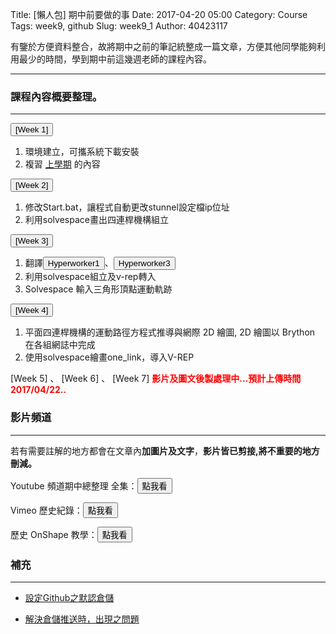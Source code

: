Title: [懶人包] 期中前要做的事
Date: 2017-04-20 05:00
Category: Course
Tags: week9, github
Slug: week9_1
Author: 40423117

有鑒於方便資料整合，故將期中之前的筆記統整成一篇文章，方便其他同學能夠利用最少的時間，學到期中前這幾週老師的課程內容。

<!-- PELICAN_END_SUMMARY -->

<hr/>

### 課程內容概要整理。
<hr/>


<button onClick="lity('https://40423117.github.io/2017springcd_hw/blog/week1.html')"><span class="glyphicon glyphicon-facetime-video"></span> [Week 1]</button>

1. 環境建立，可攜系統下載安裝
2. 複習 [上學期](https://40423117.github.io/2016fallcadp_hw/blog/LazyPackage2016.html) 的內容

<button onClick="lity('https://40423117.github.io/2017springcd_hw/blog/week2.html')"><span class="glyphicon glyphicon-facetime-video"></span> [Week 2]</button>

1. 修改Start.bat，讓程式自動更改stunnel設定檔ip位址
2. 利用solvespace畫出四連桿機構組立

<button onClick="lity('https://40423117.github.io/2017springcd_hw/blog/week3.html')"><span class="glyphicon glyphicon-facetime-video"></span> [Week 3]</button>

1. 翻譯<button onClick="lity('https://40423117.github.io/2017springcd_hw/blog/week3_1.html')"><span class="glyphicon glyphicon-facetime-video"></span> Hyperworker1</button>、<button onClick="lity('https://40423117.github.io/2017springcd_hw/blog/week3_2.html')"><span class="glyphicon glyphicon-facetime-video"></span> Hyperworker3</button>
2. 利用solvespace組立及v-rep轉入
3. Solvespace 輸入三角形頂點運動軌跡

<button onClick="lity('https://40423117.github.io/2017springcd_hw/blog/week4.html')"><span class="glyphicon glyphicon-facetime-video"></span> [Week 4]</button>

1. 平面四連桿機構的運動路徑方程式推導與網際 2D 繪圖,  2D 繪圖以 Brython 在各組網誌中完成
2. 使用solvespace繪畫one_link，導入V-REP

 [Week 5] 、 [Week 6] 、 [Week 7] <b><font color="#FF0000">影片及圖文後製處理中...預計上傳時間 2017/04/22..</font></b>
 
### 影片頻道
<hr/>

若有需要註解的地方都會在文章內<b>加圖片及文字</b>，<b>影片皆已剪接,將不重要的地方刪減。</b>

Youtube 頻道期中總整理 全集：<a href="https://www.youtube.com/playlist?list=PLPptPPsTHjR1vlVOafqnqgH1U0Xs-sueD"><button type="button" class="btn btn-primary btn-xs">點我看</button></a>

Vimeo 歷史紀錄：<a href="https://vimeo.com/user44960495"><button type="button" class="btn btn-primary btn-xs">點我看</button></a>

歷史 OnShape 教學：<a href="https://40423117.github.io/2016fallcadp_hw/blog/onshape-fen-zu-zuo-ye-week13.html"><button type="button" class="btn btn-primary btn-xs">點我看</button></a>

### 補充
<hr/>

  * [設定Github之默認倉儲](https://40423117.github.io/2017springcd_hw/blog/week1_1.html)
  
  * [解決倉儲推送時，出現之問題](https://40423117.github.io/2017springcd_hw/blog/week6_1.html)
